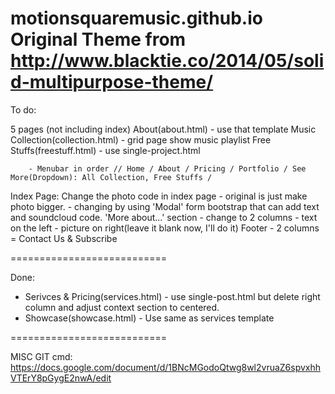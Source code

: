 motionsquaremusic.github.io
Original Theme from http://www.blacktie.co/2014/05/solid-multipurpose-theme/
===========================

To do:

5 pages (not including index)
About(about.html) - use that template
Music Collection(collection.html) - grid page show music playlist
Free Stuffs(freestuff.html) - use single-project.html

        - Menubar in order // Home / About / Pricing / Portfolio / See More(Dropdown): All Collection, Free Stuffs /

Index Page:
    Change the photo code in index page
        - original is just make photo bigger.
        - changing by using 'Modal' form bootstrap that can add text and soundcloud code.
    'More about...' section
        - change to 2 columns - text on the left - picture on right(leave it blank now, I'll do it)
    Footer
        - 2 columns = Contact Us & Subscribe

===========================

Done:
- Serivces & Pricing(services.html) - use single-post.html but delete right column and adjust context section to centered.
- Showcase(showcase.html) - Use same as services template

===========================

MISC GIT cmd:
https://docs.google.com/document/d/1BNcMGodoQtwg8wl2vruaZ6spvxhhVTErY8pGygE2nwA/edit